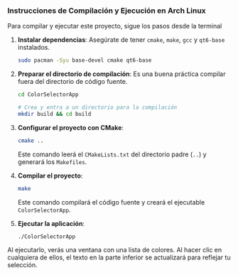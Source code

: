 ### Instrucciones de Compilación y Ejecución en Arch Linux

Para compilar y ejecutar este proyecto, sigue los pasos desde la 
terminal

1.  **Instalar dependencias**: Asegúrate de tener `cmake`, `make`,
    `gcc` y `qt6-base` instalados.
    ```bash
    sudo pacman -Syu base-devel cmake qt6-base
    ```

2.  **Preparar el directorio de compilación**: Es una buena práctica
    compilar fuera del directorio de código fuente.
    ```bash
    cd ColorSelectorApp
    
    # Crea y entra a un directorio para la compilación
    mkdir build && cd build
    ```

3.  **Configurar el proyecto con CMake**:
    ```bash
    cmake ..
    ```
    Este comando leerá el `CMakeLists.txt` del directorio padre (`..`)
    y generará los `Makefiles`.

4.  **Compilar el proyecto**:
    ```bash
    make
    ```
    Este comando compilará el código fuente y creará el ejecutable
    `ColorSelectorApp`.

5.  **Ejecutar la aplicación**:
    ```bash
    ./ColorSelectorApp
    ```

Al ejecutarlo, verás una ventana con una lista de colores. Al hacer
clic en cualquiera de ellos, el texto en la parte inferior se
actualizará para reflejar tu selección.
